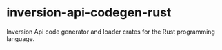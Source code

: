 # inversion-api-codegen-rust
Inversion Api code generator and loader crates for the Rust programming language.
